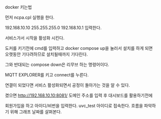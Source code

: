 docker 키는법

먼저 ncpa.cpl 실행을 한다.



192.168.10.10
255.255.255.0
192.168.10.1 입력한다.

서비스가서 시작을 활성화 시킨다.

도커를 키기전에 cmd를 입력하고
docker compose up을 눌러서 설치를 하게 되면 오랫동안 기다려하므로 설치될때까지 기다린다.

그와 반대되는 compose down은 리무브 하는 명령어이다.

MQTT EXPLORER를 키고 connect를 누른다.

연결이 되었다면 서비스 활성화되면서 공정이 돌아가는 것을 알 수 있다.

켰으면 http://192.168.10.10:8081/ 도메인 주소를 입력 후 대시보드를 활용하기전에

회원가입을 하고 아이디/비번을 입력한다. uvc_test 아이디로 접속한다. 흐름을 파악하기 위해 그래프 날짜를 살펴본다.
